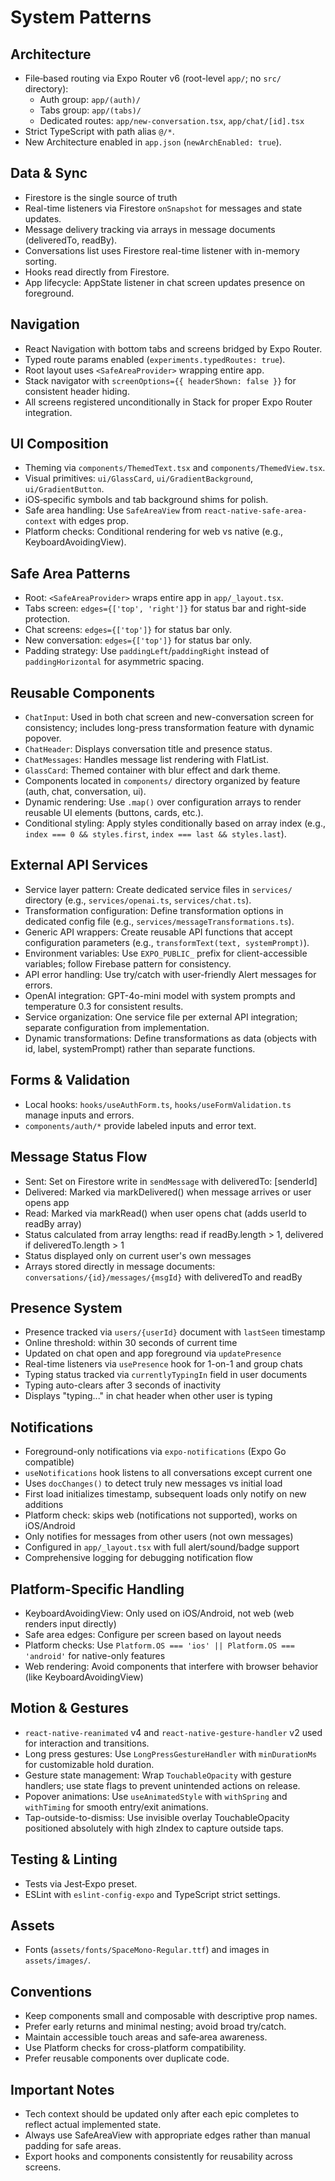 # System Patterns

## Architecture
- File‑based routing via Expo Router v6 (root-level `app/`; no `src/` directory):
  - Auth group: `app/(auth)/`
  - Tabs group: `app/(tabs)/`
  - Dedicated routes: `app/new-conversation.tsx`, `app/chat/[id].tsx`
- Strict TypeScript with path alias `@/*`.
- New Architecture enabled in `app.json` (`newArchEnabled: true`).

## Data & Sync
- Firestore is the single source of truth
- Real-time listeners via Firestore `onSnapshot` for messages and state updates.
- Message delivery tracking via arrays in message documents (deliveredTo, readBy).
- Conversations list uses Firestore real-time listener with in-memory sorting.
- Hooks read directly from Firestore.
- App lifecycle: AppState listener in chat screen updates presence on foreground.

## Navigation
- React Navigation with bottom tabs and screens bridged by Expo Router.
- Typed route params enabled (`experiments.typedRoutes: true`).
- Root layout uses `<SafeAreaProvider>` wrapping entire app.
- Stack navigator with `screenOptions={{ headerShown: false }}` for consistent header hiding.
- All screens registered unconditionally in Stack for proper Expo Router integration.

## UI Composition
- Theming via `components/ThemedText.tsx` and `components/ThemedView.tsx`.
- Visual primitives: `ui/GlassCard`, `ui/GradientBackground`, `ui/GradientButton`.
- iOS‑specific symbols and tab background shims for polish.
- Safe area handling: Use `SafeAreaView` from `react-native-safe-area-context` with edges prop.
- Platform checks: Conditional rendering for web vs native (e.g., KeyboardAvoidingView).

## Safe Area Patterns
- Root: `<SafeAreaProvider>` wraps entire app in `app/_layout.tsx`.
- Tabs screen: `edges={['top', 'right']}` for status bar and right-side protection.
- Chat screens: `edges={['top']}` for status bar only.
- New conversation: `edges={['top']}` for status bar only.
- Padding strategy: Use `paddingLeft`/`paddingRight` instead of `paddingHorizontal` for asymmetric spacing.

## Reusable Components
- `ChatInput`: Used in both chat screen and new-conversation screen for consistency; includes long-press transformation feature with dynamic popover.
- `ChatHeader`: Displays conversation title and presence status.
- `ChatMessages`: Handles message list rendering with FlatList.
- `GlassCard`: Themed container with blur effect and dark theme.
- Components located in `components/` directory organized by feature (auth, chat, conversation, ui).
- Dynamic rendering: Use `.map()` over configuration arrays to render reusable UI elements (buttons, cards, etc.).
- Conditional styling: Apply styles conditionally based on array index (e.g., `index === 0 && styles.first`, `index === last && styles.last`).

## External API Services
- Service layer pattern: Create dedicated service files in `services/` directory (e.g., `services/openai.ts`, `services/chat.ts`).
- Transformation configuration: Define transformation options in dedicated config file (e.g., `services/messageTransformations.ts`).
- Generic API wrappers: Create reusable API functions that accept configuration parameters (e.g., `transformText(text, systemPrompt)`).
- Environment variables: Use `EXPO_PUBLIC_` prefix for client-accessible variables; follow Firebase pattern for consistency.
- API error handling: Use try/catch with user-friendly Alert messages for errors.
- OpenAI integration: GPT-4o-mini model with system prompts and temperature 0.3 for consistent results.
- Service organization: One service file per external API integration; separate configuration from implementation.
- Dynamic transformations: Define transformations as data (objects with id, label, systemPrompt) rather than separate functions.

## Forms & Validation
- Local hooks: `hooks/useAuthForm.ts`, `hooks/useFormValidation.ts` manage inputs and errors.
- `components/auth/*` provide labeled inputs and error text.

## Message Status Flow
- Sent: Set on Firestore write in `sendMessage` with deliveredTo: [senderId]
- Delivered: Marked via markDelivered() when message arrives or user opens app
- Read: Marked via markRead() when user opens chat (adds userId to readBy array)
- Status calculated from array lengths: read if readBy.length > 1, delivered if deliveredTo.length > 1
- Status displayed only on current user's own messages
- Arrays stored directly in message documents: `conversations/{id}/messages/{msgId}` with deliveredTo and readBy

## Presence System
- Presence tracked via `users/{userId}` document with `lastSeen` timestamp
- Online threshold: within 30 seconds of current time
- Updated on chat open and app foreground via `updatePresence`
- Real-time listeners via `usePresence` hook for 1-on-1 and group chats
- Typing status tracked via `currentlyTypingIn` field in user documents
- Typing auto-clears after 3 seconds of inactivity
- Displays "typing..." in chat header when other user is typing

## Notifications
- Foreground-only notifications via `expo-notifications` (Expo Go compatible)
- `useNotifications` hook listens to all conversations except current one
- Uses `docChanges()` to detect truly new messages vs initial load
- First load initializes timestamp, subsequent loads only notify on new additions
- Platform check: skips web (notifications not supported), works on iOS/Android
- Only notifies for messages from other users (not own messages)
- Configured in `app/_layout.tsx` with full alert/sound/badge support
- Comprehensive logging for debugging notification flow

## Platform-Specific Handling
- KeyboardAvoidingView: Only used on iOS/Android, not web (web renders input directly)
- Safe area edges: Configure per screen based on layout needs
- Platform checks: Use `Platform.OS === 'ios' || Platform.OS === 'android'` for native-only features
- Web rendering: Avoid components that interfere with browser behavior (like KeyboardAvoidingView)

## Motion & Gestures
- `react-native-reanimated` v4 and `react-native-gesture-handler` v2 used for interaction and transitions.
- Long press gestures: Use `LongPressGestureHandler` with `minDurationMs` for customizable hold duration.
- Gesture state management: Wrap `TouchableOpacity` with gesture handlers; use state flags to prevent unintended actions on release.
- Popover animations: Use `useAnimatedStyle` with `withSpring` and `withTiming` for smooth entry/exit animations.
- Tap-outside-to-dismiss: Use invisible overlay TouchableOpacity positioned absolutely with high zIndex to capture outside taps.

## Testing & Linting
- Tests via Jest‑Expo preset.
- ESLint with `eslint-config-expo` and TypeScript strict settings.

## Assets
- Fonts (`assets/fonts/SpaceMono-Regular.ttf`) and images in `assets/images/`.

## Conventions
- Keep components small and composable with descriptive prop names.
- Prefer early returns and minimal nesting; avoid broad try/catch.
- Maintain accessible touch areas and safe‑area awareness.
- Use Platform checks for cross-platform compatibility.
- Prefer reusable components over duplicate code.

## Important Notes
- Tech context should be updated only after each epic completes to reflect actual implemented state.
- Always use SafeAreaView with appropriate edges rather than manual padding for safe areas.
- Export hooks and components consistently for reusability across screens.
